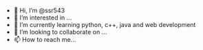 - 👋 Hi, I’m @ssr543
- 👀 I’m interested in ...
- 🌱 I’m currently learning python, c++, java and web development
- 💞️ I’m looking to collaborate on ...
- 📫 How to reach me...

<!---
ssr543/ssr543 is a ✨ special ✨ repository because its `README.md` (this file) appears on your GitHub profile.
You can click the Preview link to take a look at your changes.
--->
